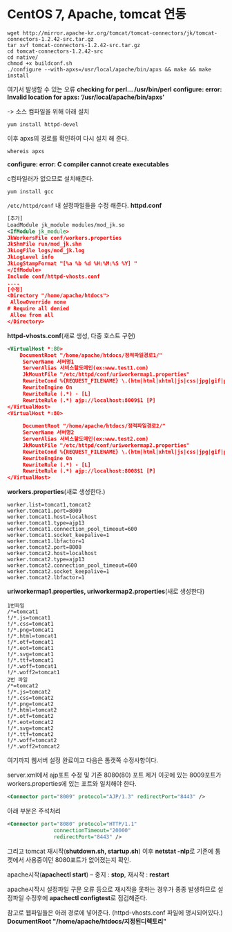 # CentOS 7, Apache, tomcat 연동

```shell
wget http://mirror.apache-kr.org/tomcat/tomcat-connectors/jk/tomcat-connectors-1.2.42-src.tar.gz
tar xvf tomcat-connectors-1.2.42-src.tar.gz
cd tomcat-connectors-1.2.42-src
cd native/
chmod +x buildconf.sh
./configure --with-apxs=/usr/local/apache/bin/apxs && make && make install
```



여기서 발생할 수 있는 오류
**checking for perl… /usr/bin/perl**
**configure: error: Invalid location for apxs: ‘/usr/local/apache/bin/apxs’**

-> 소스 컴파일을 위해 아래 설치

```shell
yum install httpd-devel
```



이후 apxs의 경로를 확인하여 다시 설치 해 준다.

```shell
whereis apxs
```

**configure: error: C compiler cannot create executables**

c컴파일러가 없으므로 설치해준다.

```shell
yum install gcc
```

 

`/etc/httpd/conf` 내 설정파일들을 수정 해준다.
**httpd.conf**

```xml
[추가]
LoadModule jk_module modules/mod_jk.so
<IfModule jk_module>
JkWorkersFile conf/workers.properties
JkShmFile run/mod_jk.shm
JkLogFile logs/mod_jk.log
JkLogLevel info
JkLogStampFormat "[%a %b %d %H:%M:%S %Y] "
</IfModule>
Include conf/httpd-vhosts.conf
....
[수정]
<Directory "/home/apache/htdocs">
 AllowOverride none
# Require all denied
 Allow from all
</Directory>
```



**httpd-vhosts.conf**(새로 생성, 다중 호스트 구현)

```xml
<VirtualHost *:80>
    DocumentRoot "/home/apache/htdocs/정적파일경로1/"
     ServerName 서버명1
     ServerAlias 서비스할도메인(ex:www.test1.com)
     JkMountFile "/etc/httpd/conf/uriworkermap1.properties"
     RewriteCond %{REQUEST_FILENAME} \.(htm|html|xhtml|js|css|jpg|gif|png|swf)$
     RewriteEngine On
     RewriteRule (.*) - [L]
     RewriteRule (.*) ajp://localhost:8009$1 [P]
</VirtualHost>
<VirtualHost *:80>
     
     DocumentRoot "/home/apache/htdocs/정적파일경로2/"
     ServerName 서버명2
     ServerAlias 서비스할도메인(ex:www.test2.com)
     JkMountFile "/etc/httpd/conf/uriworkermap2.properties"
     RewriteCond %{REQUEST_FILENAME} \.(htm|html|xhtml|js|css|jpg|gif|png|swf)$
     RewriteEngine On
     RewriteRule (.*) - [L]
     RewriteRule (.*) ajp://localhost:8008$1 [P]
</VirtualHost>
```



**workers.properties**(새로 생성한다.)

```properties
worker.list=tomcat1,tomcat2
worker.tomcat1.port=8009
worker.tomcat1.host=localhost
worker.tomcat1.type=ajp13
worker.tomcat1.connection_pool_timeout=600
worker.tomcat1.socket_keepalive=1
worker.tomcat1.lbfactor=1
worker.tomcat2.port=8008
worker.tomcat2.host=localhost
worker.tomcat2.type=ajp13
worker.tomcat2.connection_pool_timeout=600
worker.tomcat2.socket_keepalive=1
worker.tomcat2.lbfactor=1
```



 **uriworkermap1.properties, uriworkermap2.properties**(새로 생성한다)

```properties
1번파일
/*=tomcat1
!/*.js=tomcat1
!/*.css=tomcat1
!/*.png=tomcat1
!/*.html=tomcat1
!/*.otf=tomcat1
!/*.eot=tomcat1
!/*.svg=tomcat1
!/*.ttf=tomcat1
!/*.woff=tomcat1
!/*.woff2=tomcat1
2번 파일
/*=tomcat2
!/*.js=tomcat2
!/*.css=tomcat2
!/*.png=tomcat2
!/*.html=tomcat2
!/*.otf=tomcat2
!/*.eot=tomcat2
!/*.svg=tomcat2
!/*.ttf=tomcat2
!/*.woff=tomcat2
!/*.woff2=tomcat2
```



여기까지 웹서버 설정 완료이고 다음은 톰캣쪽 수정사항이다.

server.xml에서 ajp포트 수정 및 기존 8080(80) 포트 제거
이곳에 있는 8009포트가 workers.properties에 있는 포트와 일치해야 한다.

```xml
<Connector port="8009" protocol="AJP/1.3" redirectPort="8443" />
```

아래 부분은 주석처리

```xml
<Connector port="8080" protocol="HTTP/1.1"
               connectionTimeout="20000"
               redirectPort="8443" />
```



그리고 tomcat 재시작(**shutdown.sh, startup.sh**)
이후 **netstat -nlp**로 기존에 톰캣에서 사용중이던 8080포트가 없어졌는지 확인.

apache시작(**apachectl start**) – 중지 : **stop**, 재시작 : **restart**

apache시작시 설정파일 구문 오류 등으로 재시작을 못하는 경우가 종종 발생하므로 설정파일 수정후에
**apachectl configtest**로 점검해준다.

참고로 웹파일들은 아래 경로에 넣어준다. (httpd-vhosts.conf 파일에 명시되어있다.)
**DocumentRoot "/home/apache/htdocs/지정된디렉토리"**

 